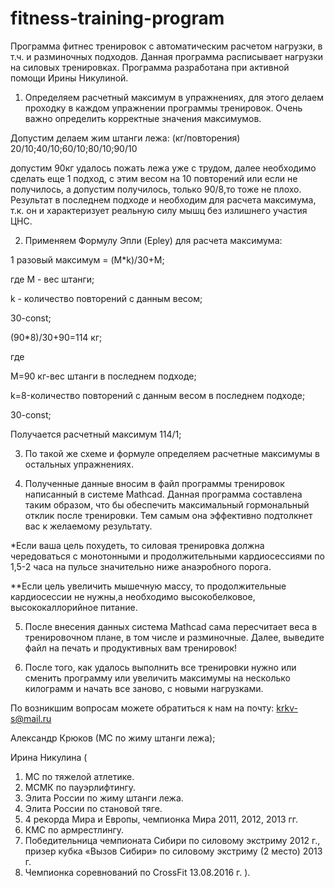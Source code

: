 # fitness-training-program
Программа фитнес тренировок с автоматическим расчетом нагрузки, в т.ч. и разминочных подходов.
Данная программа расписывает нагрузки на силовых тренировках. Программа разработана при активной помощи Ирины Никулиной.

1. Определяем расчетный максимум в упражнениях, для этого делаем проходку в каждом упражнении программы тренировок. Очень важно определить корректные значения максимумов.

Допустим делаем жим штанги лежа:
(кг/повторения) 20/10;40/10;60/10;80/10;90/10

допустим 90кг удалось пожать лежа уже с трудом, 
далее необходимо сделать еще 1 подход, с этим весом на 10 повторений или если не получилось, а допустим получилось, только 90/8,то тоже не плохо.
Результат в последнем подходе и необходим для расчета максимума, т.к. он и характеризует реальную силу мышц без излишнего участия ЦНС.

2. Применяем Формулу Эпли (Epley) для расчета максимума:

1 разовый максимум = (M*k)/30+M;

где M - вес штанги;

k - количество повторений с данным весом;

30-const;

(90*8)/30+90=114 кг;

где

M=90 кг-вес штанги в последнем подходе;

k=8-количество повторений с данным весом в последнем подходе;

30-const;

Получается расчетный максимум 114/1;


  3. По такой же схеме и формуле определяем расчетные максимумы в остальных упражнениях.

  4. Полученные данные вносим в файл программы тренировок написанный в системе Mathcad. Данная программа составлена таким образом, что бы обеспечить максимальный гормональный отклик после тренировки. Тем самым она эффективно подтолкнет вас к желаемому результату. 

*Если ваша цель похудеть, то силовая тренировка должна чередоваться с монотонными и продолжительными кардиосессиями по 1,5-2 часа на пульсе значительно ниже анаэробного порога.

**Если цель увеличить мышечную массу, то продолжительные кардиосессии не нужны,а необходимо высокобелковое, высококаллорийное питание.

5. После внесения данных система Mathcad сама пересчитает веса в тренировочном плане, в том числе и разминочные. Далее, выведите файл на печать и продуктивных вам тренировок!

6. После того, как удалось выполнить все тренировки нужно или сменить программу или увеличить максимумы на несколько килограмм и начать все заново, с новыми нагрузками.


По возникшим вопросам можете обратиться к нам на почту: krkv-s@mail.ru

Александр Крюков (МС по жиму штанги лежа);

Ирина Никулина (
1. МС по тяжелой атлетике.
2. МСМК по пауэрлифтингу.
3. Элита России по жиму штанги лежа.
4. Элита России по становой тяге.
5. 4 рекорда Мира и Европы, чемпионка Мира 2011, 2012, 2013 гг.
6. КМС по армрестлингу.
7. Победительница чемпионата Сибири по силовому экстриму 2012 г., призер кубка «Вызов Сибири» по силовому экстриму (2 место) 2013 г.
8. Чемпионка соревнований по CrossFit 13.08.2016 г. 
).

